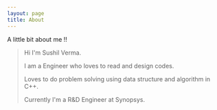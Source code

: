 ```yaml
---
layout: page
title: About
---
```


A little bit about me !!
> Hi I'm Sushil Verma. 
> 
> I am a Engineer who loves to read and design codes.
> 
> Loves to do problem solving using data structure and algorithm in C++. 
> 
> Currently I'm a R&D Engineer at Synopsys.



